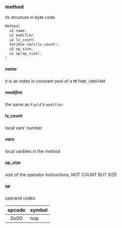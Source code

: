 ### method
its structure in byte code
```c++
Method{
  u2 name;
  u1 modifier;
  u2 lv_count;
  Varible vars[lv_count];
  u2 op_size;
  u1 op[op_size];
}
```
##### name
it is an index in constant pool of a `METHOD_CONSTANT`
##### modifire
the same as `Field`'s `modifier`
##### lv_count
local vars' number
##### vars
local varibles in the method
##### op_size
size of the operator instructions, NOT COUNT BUT SIZE
##### op
operand codes

| opcode | symbol |
| :----: | ------ |
| 0x00   | nop    |